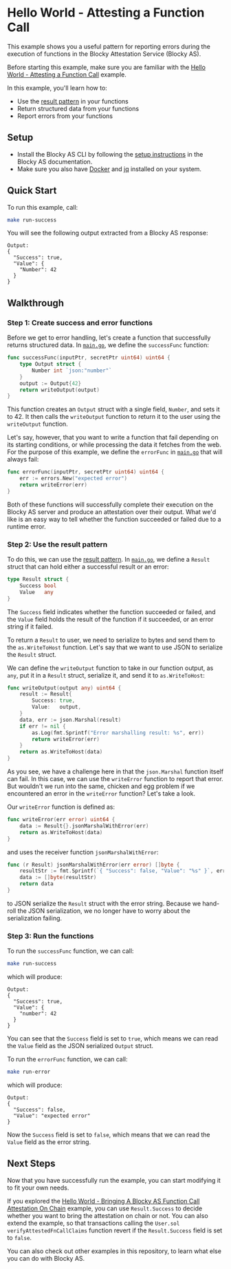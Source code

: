 # Hello World - Attesting a Function Call

This example shows you a useful pattern for reporting errors during the 
execution of functions in the Blocky Attestation Service (Blocky AS).

Before starting this example, make sure you are familiar with the
[Hello World - Attesting a Function Call](../hello_world_attest_fn_call/README.md)
example.

In this example, you'll learn how to:

- Use the [result pattern](https://en.wikipedia.org/wiki/Result_type) in your
functions
- Return structured data from your functions
- Report errors from your functions
  
## Setup

- Install the Blocky AS CLI by following the
  [setup instructions](https://blocky-docs.redocly.app/attestation-service/setup)
  in the Blocky AS documentation.
- Make sure you also have
  [Docker](https://www.docker.com/) and [jq](https://jqlang.org/) installed on
  your system.

## Quick Start

To run this example, call:

```bash
make run-success
```

You will see the following output extracted from a Blocky AS response:

```
Output:
{
  "Success": true,
  "Value": {
    "Number": 42
  }
}
```

## Walkthrough

### Step 1: Create success and error functions

Before we get to error handling, let's create a function that successfully
returns structured data. In [`main.go`](./main.go), we define the
`successFunc` function:

```go
func successFunc(inputPtr, secretPtr uint64) uint64 {
	type Output struct {
		Number int `json:"number"`
	}
	output := Output{42}
	return writeOutput(output)
}
```

This function creates an `Output` struct with a single field, `Number`, and
sets it to 42. It then calls the `writeOutput` function to return it to the user
using the `writeOutput` function.

Let's say, however, that you want to write a function that fail depending on its
starting conditions, or while processing the data it fetches from the web. For
the purpose of this example, we define the `errorFunc` in [`main.go`](./main.go)
that will always fail:

```go
func errorFunc(inputPtr, secretPtr uint64) uint64 {
	err := errors.New("expected error")
	return writeError(err)
}
```

Both of these functions will successfully complete their execution on the 
Blocky AS server and produce an attestation over their output. What we'd like
is an easy way to tell whether the function succeeded or failed due to a runtime
error.

### Step 2: Use the result pattern

To do this, we can use the [result pattern](https://en.wikipedia.org/wiki/Result_type).
In [`main.go`](./main.go), we define a `Result` struct that can hold either
a successful result or an error:

```go
type Result struct {
	Success bool
	Value   any
}
```

The `Success` field indicates whether the function succeeded or failed, and the
`Value` field holds the result of the function if it succeeded, or an error
string if it failed.

To return a `Result` to user, we need to serialize to bytes and send them to
the `as.WriteToHost` function. Let's say that we want to use JSON to serialize
the `Result` struct. 

We can define the `writeOutput` function to take in our function output, as 
`any`, put it in a `Result` struct, serialize it, and send it to 
`as.WriteToHost`:

```go
func writeOutput(output any) uint64 {
	result := Result{
		Success: true,
		Value:   output,
	}
	data, err := json.Marshal(result)
	if err != nil {
		as.Log(fmt.Sprintf("Error marshalling result: %s", err))
		return writeError(err)
	}
	return as.WriteToHost(data)
}
```

As you see, we have a challenge here in that the `json.Marshal` function itself
can fail. In this case, we can use the `writeError` function to report that 
error. But wouldn't we run into the same, chicken and egg problem if we
encountered an error in the `writeError` function? Let's take a look.

Our `writeError` function is defined as:

```go
func writeError(err error) uint64 {
	data := Result{}.jsonMarshalWithError(err)
	return as.WriteToHost(data)
}
```

and uses the receiver function `jsonMarshalWithError`:

```go
func (r Result) jsonMarshalWithError(err error) []byte {
	resultStr := fmt.Sprintf(`{ "Success": false, "Value": "%s" }`, err)
	data := []byte(resultStr)
	return data
}
```

to JSON serialize the `Result` struct with the error string. Because we
hand-roll the JSON serialization, we no longer have to worry about the
serialization failing.

### Step 3: Run the functions

To run the `successFunc` function, we can call:

```bash
make run-success
```

which will produce:

```
Output:
{
  "Success": true,
  "Value": {
    "number": 42
  }
}
```

You can see that the `Success` field is set to `true`, which means we can
read the `Value` field as the JSON serialized `Output` struct.

To run the `errorFunc` function, we can call:

```bash
make run-error
```

which will produce:

```
Output:
{
  "Success": false,
  "Value": "expected error"
}
```

Now the `Success` field is set to `false`, which means that we can read the
`Value` field as the error string.

## Next Steps

Now that you have successfully run the example, you can start modifying it to
fit your own needs. 

If you explored the 
[Hello World - Bringing A Blocky AS Function Call Attestation On Chain](../hello_world_on_chain/README.md)
example, you can use `Result.Success` to decide whether you want to bring the
attestation on chain or not. You can also extend the example, so that
transactions calling the `User.sol` `verifyAttestedFnCallClaims` function revert
if the `Result.Success` field is set to `false`.

You can also check out other examples in this repository, to learn what
else you can do with Blocky AS.
